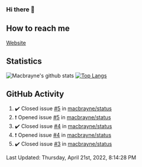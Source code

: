 ### Hi there 👋
## How to reach me
[Website](https://macbrayne.de)
<!--
Missing: Email
-->
## Statistics
![Macbrayne's github stats](https://github-readme-stats.vercel.app/api?username=macbrayne&count_private=true&show_icons=true&hide_rank=true&custom_title=macbrayne's%20GitHub%20Stats)
[![Top Langs](https://github-readme-stats.vercel.app/api/top-langs/?username=macbrayne&exclude_repo=liftron&layout=compact)](https://github.com/anuraghazra/github-readme-stats)
## GitHub Activity

<!--RECENT_ACTIVITY:start-->
1. ✔️ Closed issue [#5](https://github.com/macbrayne/status/issues/5) in [macbrayne/status](https://github.com/macbrayne/status)
2. ❗️ Opened issue [#5](https://github.com/macbrayne/status/issues/5) in [macbrayne/status](https://github.com/macbrayne/status)
3. ✔️ Closed issue [#4](https://github.com/macbrayne/status/issues/4) in [macbrayne/status](https://github.com/macbrayne/status)
4. ❗️ Opened issue [#4](https://github.com/macbrayne/status/issues/4) in [macbrayne/status](https://github.com/macbrayne/status)
5. ✔️ Closed issue [#3](https://github.com/macbrayne/status/issues/3) in [macbrayne/status](https://github.com/macbrayne/status)
<!--RECENT_ACTIVITY:end-->

<!--RECENT_ACTIVITY:last_update-->
Last Updated: Thursday, April 21st, 2022, 8:14:28 PM
<!--RECENT_ACTIVITY:last_update_end-->


<!--
**macbrayne/macbrayne** is a ✨ _special_ ✨ repository because its `README.md` (this file) appears on your GitHub profile.

Here are some ideas to get you started:

- 🔭 I’m currently working on ...
- 🌱 I’m currently learning ...
- 👯 I’m looking to collaborate on ...
- 🤔 I’m looking for help with ...
- 💬 Ask me about ...
- 📫 How to reach me: ...
- 😄 Pronouns: ...
- ⚡ Fun fact: ...
-->
